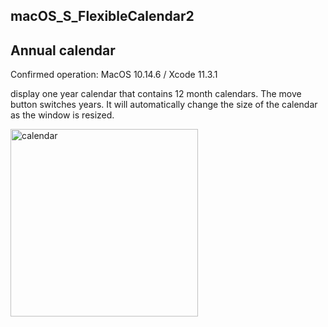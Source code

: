 ## macOS_S_FlexibleCalendar2

## Annual calendar
Confirmed operation: MacOS 10.14.6 / Xcode 11.3.1

display one year calendar that contains 12 month calendars. The move button switches years. It will automatically change the size of the calendar as the window is resized.

<img src="http://mikomokaru.sakura.ne.jp/data/B64/year_calendar.png" alt="calendar" title="calendar" width="300">
